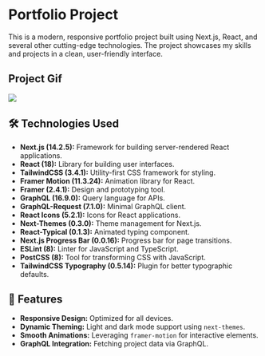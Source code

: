 # Portfolio Project

This is a modern, responsive portfolio project built using Next.js, React, and several other cutting-edge technologies. The project showcases my skills and projects in a clean, user-friendly interface.

## Project Gif

<img src="screen1.gif"/>

## 🛠️ Technologies Used

- **Next.js (14.2.5):** Framework for building server-rendered React applications.
- **React (18):** Library for building user interfaces.
- **TailwindCSS (3.4.1):** Utility-first CSS framework for styling.
- **Framer Motion (11.3.24):** Animation library for React.
- **Framer (2.4.1):** Design and prototyping tool.
- **GraphQL (16.9.0):** Query language for APIs.
- **GraphQL-Request (7.1.0):** Minimal GraphQL client.
- **React Icons (5.2.1):** Icons for React applications.
- **Next-Themes (0.3.0):** Theme management for Next.js.
- **React-Typical (0.1.3):** Animated typing component.
- **Next.js Progress Bar (0.0.16):** Progress bar for page transitions.
- **ESLint (8):** Linter for JavaScript and TypeScript.
- **PostCSS (8):** Tool for transforming CSS with JavaScript.
- **TailwindCSS Typography (0.5.14):** Plugin for better typographic defaults.

## 🌟 Features

- **Responsive Design:** Optimized for all devices.
- **Dynamic Theming:** Light and dark mode support using `next-themes`.
- **Smooth Animations:** Leveraging `framer-motion` for interactive elements.
- **GraphQL Integration:** Fetching project data via GraphQL.
